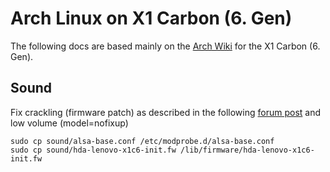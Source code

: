 # Arch Linux on X1 Carbon (6. Gen)

The following docs are based mainly on the [Arch Wiki](https://wiki.archlinux.org/index.php/Lenovo_ThinkPad_X1_Carbon_(Gen_6)) for the X1 Carbon (6. Gen).

## Sound

Fix crackling (firmware patch) as described in the following [forum post](https://forums.lenovo.com/t5/Linux-Discussion/X1-Carbon-Gen-6-weird-audio-behaviour/td-p/4167282) and low volume (model=nofixup)

```
sudo cp sound/alsa-base.conf /etc/modprobe.d/alsa-base.conf
sudo cp sound/hda-lenovo-x1c6-init.fw /lib/firmware/hda-lenovo-x1c6-init.fw
```

